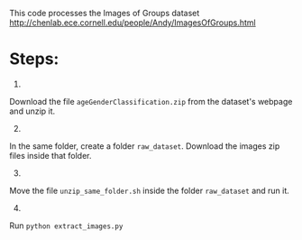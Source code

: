 This code processes the Images of Groups dataset
http://chenlab.ece.cornell.edu/people/Andy/ImagesOfGroups.html

# Steps:

1. 
Download the file `ageGenderClassification.zip` from the dataset's webpage and unzip it.

2. 
In the same folder, create a folder `raw_dataset`. Download the images zip files inside that folder.

3. 
Move the file `unzip_same_folder.sh` inside the folder `raw_dataset` and run it.

4. 
Run `python extract_images.py`
